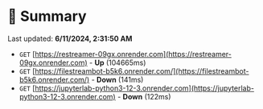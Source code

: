 # 📖 Summary
Last updated: **6/11/2024, 2:31:50 AM**

- `GET` [https://restreamer-09gx.onrender.com](https://restreamer-09gx.onrender.com) - **Up** (104665ms)
- `GET` [https://filestreambot-b5k6.onrender.com/](https://filestreambot-b5k6.onrender.com/) - **Down** (141ms)
- `GET` [https://jupyterlab-python3-12-3.onrender.com](https://jupyterlab-python3-12-3.onrender.com) - **Down** (122ms)
